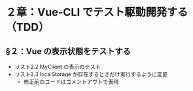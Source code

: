 # ２章：Vue-CLI でテスト駆動開発する（TDD）

## §２：Vue の表⽰状態をテストする

* リスト2.2 MyClient の表⽰のテスト
* リスト2.3 localStorage が存在するときだけ実⾏するように変更
    * 修正前のコードはコメントアウトで表現


